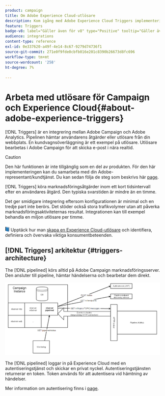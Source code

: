 ```yaml
---
product: campaign
title: Om Adobe Experience Cloud-utlösare
description: Kom igång med Adobe Experience Cloud Triggers implementering
feature: Triggers
badge-v8: label="Gäller även för v8" type="Positive" tooltip="Gäller även Campaign v8"
audience: integrations
content-type: reference
exl-id: 0e337620-a49f-4e14-8c67-9279d74736f1
source-git-commit: 271e0f9fde0cbfb016e201c8390b26673d8fc696
workflow-type: tm+mt
source-wordcount: '258'
ht-degree: 7%

---
```


# Arbeta med utlösare för Campaign och Experience Cloud{#about-adobe-experience-triggers}

[!DNL Triggers] är en integrering mellan Adobe Campaign och Adobe Analytics. Pipelinen hämtar användarens åtgärder eller utlösare från din webbplats. En kundvagnsöverläggning är ett exempel på utlösare. Utlösare bearbetas i Adobe Campaign för att skicka e-post i nära realtid.

>[!CAUTION]
>
>Den här funktionen är inte tillgänglig som en del av produkten. För den här implementeringen kan du samarbeta med din Adobe-representant/kundtjänst. Du kan sedan följa de steg som beskrivs här [page](../../integrations/using/configuring-pipeline.md#prerequisites).

[!DNL Triggers] köra marknadsföringsåtgärder inom ett kort tidsintervall efter en användares åtgärd. Den typiska svarstiden är mindre än en timme.

Det ger smidigare integrering eftersom konfigurationen är minimal och en tredje part inte berörs.
Det stöder också stora trafikvolymer utan att påverka marknadsföringsaktiviteternas resultat. Integrationen kan till exempel behandla en miljon utlösare per timme.

![](assets/do-not-localize/book.png) Upptäck hur man [skapa en Experience Cloud-utlösare](https://experienceleague.adobe.com/docs/experience-cloud/triggers/create.html) och identifiera, definiera och övervaka viktiga konsumentbeteenden.

## [!DNL Triggers] arkitektur {#triggers-architecture}

The [!DNL pipelined] körs alltid på Adobe Campaign marknadsföringsserver. Den ansluter till pipeline, hämtar händelserna och bearbetar dem direkt.

![](assets/triggers_2.png)

The [!DNL pipelined] loggar in på Experience Cloud med en autentiseringstjänst och skickar en privat nyckel. Autentiseringstjänsten returnerar en token. Token används för att autentisera vid hämtning av händelser.

Mer information om autentisering finns i [page](../../integrations/using/configuring-adobe-io.md).
